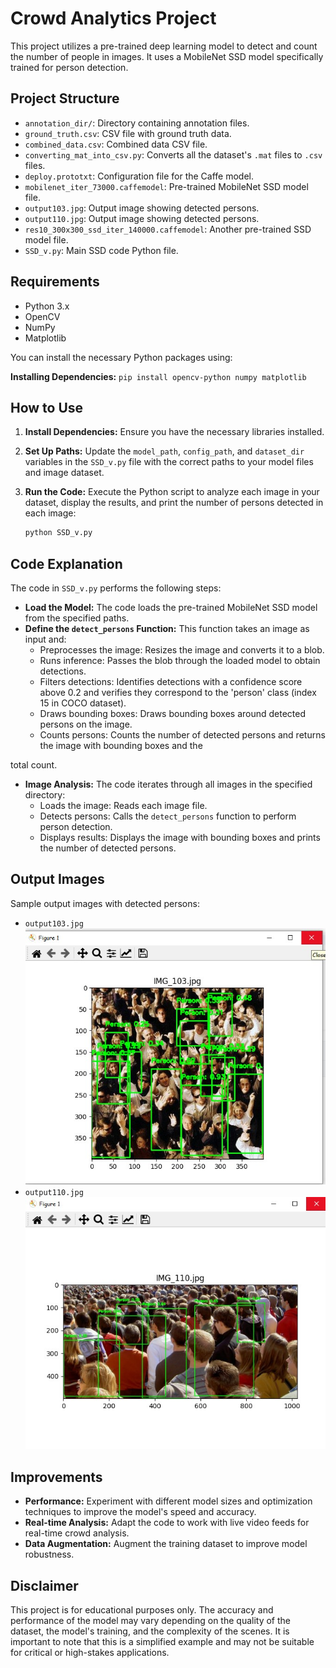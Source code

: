 # Crowd Analytics Project

This project utilizes a pre-trained deep learning model to detect and count the number of people in images. It uses a MobileNet SSD model specifically trained for person detection.

## Project Structure

- `annotation_dir/`: Directory containing annotation files.
- `ground_truth.csv`: CSV file with ground truth data.
- `combined_data.csv`: Combined data CSV file.
- `converting_mat_into_csv.py`: Converts all the dataset's `.mat` files to `.csv` files.
- `deploy.prototxt`: Configuration file for the Caffe model.
- `mobilenet_iter_73000.caffemodel`: Pre-trained MobileNet SSD model file.
- `output103.jpg`: Output image showing detected persons.
- `output110.jpg`: Output image showing detected persons.
- `res10_300x300_ssd_iter_140000.caffemodel`: Another pre-trained SSD model file.
- `SSD_v.py`: Main SSD code Python file.

## Requirements

- Python 3.x
- OpenCV
- NumPy
- Matplotlib

You can install the necessary Python packages using:

**Installing Dependencies:**
    ```
    pip install opencv-python numpy matplotlib
    ```

## How to Use

1. **Install Dependencies:** Ensure you have the necessary libraries installed.

2. **Set Up Paths:** Update the `model_path`, `config_path`, and `dataset_dir` variables in the `SSD_v.py` file with the correct paths to your model files and image dataset.

3. **Run the Code:** Execute the Python script to analyze each image in your dataset, display the results, and print the number of persons detected in each image:

    ```sh
    python SSD_v.py
    ```

## Code Explanation

The code in `SSD_v.py` performs the following steps:

- **Load the Model:** The code loads the pre-trained MobileNet SSD model from the specified paths.
- **Define the `detect_persons` Function:** This function takes an image as input and:
  - Preprocesses the image: Resizes the image and converts it to a blob.
  - Runs inference: Passes the blob through the loaded model to obtain detections.
  - Filters detections: Identifies detections with a confidence score above 0.2 and verifies they correspond to the 'person' class (index 15 in COCO dataset).
  - Draws bounding boxes: Draws bounding boxes around detected persons on the image.
  - Counts persons: Counts the number of detected persons and returns the image with bounding boxes and the

total count.
- **Image Analysis:** The code iterates through all images in the specified directory:
  - Loads the image: Reads each image file.
  - Detects persons: Calls the `detect_persons` function to perform person detection.
  - Displays results: Displays the image with bounding boxes and prints the number of detected persons.

## Output Images

Sample output images with detected persons:

- `output103.jpg`
  ![Output 103](output103.jpg)
- `output110.jpg`
  ![Output 110](output110.jpg)

## Improvements

- **Performance:** Experiment with different model sizes and optimization techniques to improve the model's speed and accuracy.
- **Real-time Analysis:** Adapt the code to work with live video feeds for real-time crowd analysis.
- **Data Augmentation:** Augment the training dataset to improve model robustness.

## Disclaimer

This project is for educational purposes only. The accuracy and performance of the model may vary depending on the quality of the dataset, the model's training, and the complexity of the scenes. It is important to note that this is a simplified example and may not be suitable for critical or high-stakes applications.
